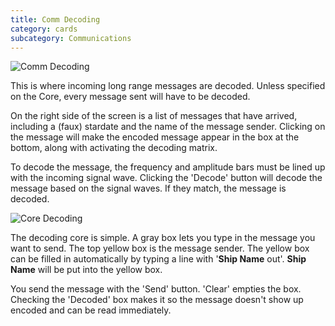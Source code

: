 ```yaml
---
title: Comm Decoding
category: cards
subcategory: Communications
---
```

![Comm Decoding](/img/card_commEncoding.jpg)

This is where incoming long range messages are decoded. Unless specified on the
Core, every message sent will have to be decoded.

On the right side of the screen is a list of messages that have arrived,
including a (faux) stardate and the name of the message sender. Clicking on the
message will make the encoded message appear in the box at the bottom, along
with activating the decoding matrix.

To decode the message, the frequency and amplitude bars must be lined up with
the incoming signal wave. Clicking the 'Decode' button will decode the message
based on the signal waves. If they match, the message is decoded.

![Core Decoding](/img/core_decoding.jpg)

The decoding core is simple. A gray box lets you type in the message you want to
send. The top yellow box is the message sender. The yellow box can be filled in
automatically by typing a line with '**Ship Name** out'. **Ship Name** will be
put into the yellow box.

You send the message with the 'Send' button. 'Clear' empties the box. Checking
the 'Decoded' box makes it so the message doesn't show up encoded and can be
read immediately.
